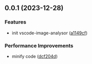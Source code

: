 ## 0.0.1 (2023-12-28)


### Features

* init vscode-image-analysor ([a1149cf](https://github.com/hemengke1997/vscode-image-analysor/commit/a1149cfd6c6f840896c5a38404d99d52ba3602ba))


### Performance Improvements

* minify code ([dcf204d](https://github.com/hemengke1997/vscode-image-analysor/commit/dcf204d7a674d1a0b11c95660d86b24b8e1884b2))



